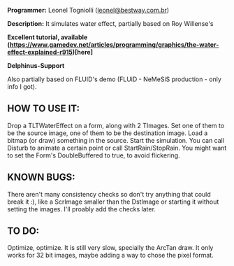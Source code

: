 **Programmer:** Leonel Togniolli (leonel@bestway.com.br)

**Description:** It simulates water effect, partially based on Roy Willense's

**Excellent tutorial, available (https://www.gamedev.net/articles/programming/graphics/the-water-effect-explained-r915)[here]**

**Delphinus-Support**

Also partially based on FLUID's demo (FLUiD - NeMeSiS production - only info I got).

## HOW TO USE IT:

Drop a TLTWaterEffect on a form, along with 2 TImages. Set one of them
to be the source image, one of them to be the destination image.
Load a bitmap (or draw) something in the source. Start the simulation.
You can call Disturb to animate a certain point or call StartRain/StopRain.
You might want to set the Form's DoubleBuffered to true, to avoid flickering.

## KNOWN BUGS:

There aren't many consistency checks so don't try anything that could break it :),
like a ScrImage smaller than the DstImage or starting it without setting
the images. I'll proably add the checks later.

## TO DO:

Optimize, optimize. It is still very slow, specially the ArcTan draw. It only
works for 32 bit images, maybe adding a way to chose the pixel format.